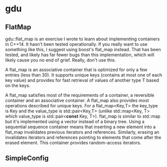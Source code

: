 # gdu 
## FlatMap
gdu::flat_map is an exercise I wrote to learn about implementing containers in C++14.
It hasn't been tested operationally.  If you really want to use something like this, I suggest
using boost's flat_map instead.  That has been tested, and likely has far fewer bugs than this
implementation, which will likely cause you no end of grief.  Really, don't use this.

A flat_map is an associative container that is optimized for only a few entries (less than 30).
It supports unique keys (contains at most one of each key value) and provides for fast retrieval 
of values of another type T based on the keys.

A flat_map satisfies most of the requirements of a container, a reversible
container and an associative container. A flat_map also provides most operations described 
for unique keys. For a flat_map<Key,T> the key_type is Key and the value_type is 
std::pair<Key,T> (unlike std::map<Key, T> which value_type is std::pair<**const** Key, T>).
flat_map is similar to std::map but it's implemented using a vector instead of a binary tree.
Using a sequential sequence container means that inserting a new element into a flat_map invalidates
previous iterators and references.  Similarly, erasing an invalidates iterators and 
references pointing to elements that come after the erased element.
This container provides random-access iterators.
## SimpleConfig
